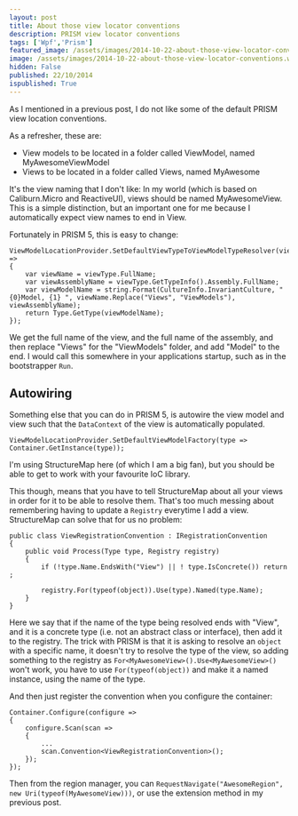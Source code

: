 ```yaml
---
layout: post
title: About those view locator conventions
description: PRISM view locator conventions
tags: ['Wpf','Prism']
featured_image: /assets/images/2014-10-22-about-those-view-locator-conventions.webp
image: /assets/images/2014-10-22-about-those-view-locator-conventions.webp
hidden: False
published: 22/10/2014
ispublished: True
---
```

As I mentioned in a previous post, I do not like some of the default PRISM view location conventions.

As a refresher, these are:

- View models to be located in a folder called ViewModel, named MyAwesomeViewModel
- Views to be located in a folder called Views, named MyAwesome

It's the view naming that I don't like: In my world (which is based on Caliburn.Micro and ReactiveUI), views should be named MyAwesomeView. This is a simple distinction, but an important one for me because I automatically expect view names to end in View.

Fortunately in PRISM 5, this is easy to change:

    ViewModelLocationProvider.SetDefaultViewTypeToViewModelTypeResolver(viewType =>
    {
        var viewName = viewType.FullName;
        var viewAssemblyName = viewType.GetTypeInfo().Assembly.FullName;
        var viewModelName = string.Format(CultureInfo.InvariantCulture, " {0}Model, {1} ", viewName.Replace("Views", "ViewModels"), viewAssemblyName);
        return Type.GetType(viewModelName);
    });

We get the full name of the view, and the full name of the assembly, and then replace "Views" for the "ViewModels" folder, and add "Model" to the end. I would call this somewhere in your applications startup, such as in the bootstrapper ```Run```.

## Autowiring
Something else that you can do in PRISM 5, is autowire the view model and view such that the ```DataContext``` of the view is automatically populated. 

    ViewModelLocationProvider.SetDefaultViewModelFactory(type => Container.GetInstance(type));

I'm using StructureMap here (of which I am a big fan), but you should be able to get to work with your favourite IoC library.

This though, means that you have to tell StructureMap about all your views in order for it to be able to resolve them. That's too much messing about remembering having to update a ```Registry``` everytime I add a view. StructureMap can solve that for us no problem:

    public class ViewRegistrationConvention : IRegistrationConvention
    {
        public void Process(Type type, Registry registry)
        {
            if (!type.Name.EndsWith("View") || ! type.IsConcrete()) return ;

            registry.For(typeof(object)).Use(type).Named(type.Name);
        }
    }

Here we say that if the name of the type being resolved ends with "View", and it is a concrete type (i.e. not an abstract class or interface), then add it to the registry.
The trick with PRISM is that it is asking to resolve an ```object``` with a specific name, it doesn't try to resolve the type of the view, so adding something to the registry as ```For<MyAwesomeView>().Use<MyAwesomeView>()``` won't work, you have to use ```For(typeof(object))``` and make it a named instance, using the name of the type. 

 And then just register the convention when you configure the container:

    Container.Configure(configure =>
    {
        configure.Scan(scan =>
        {
            ...
            scan.Convention<ViewRegistrationConvention>();
        });
    });

Then from the region manager, you can ```RequestNavigate("AwesomeRegion", new Uri(typeof(MyAwesomeView)))```, or use the extension method in my previous post. 
